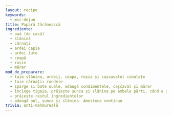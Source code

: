 ```yaml
---
layout: recipe
keywords:
  - mic-dejun
title: Papară tărănească
ingrediente:
  - ouă (de casă)
  - slănină
  - cârnați
  - ardei capia
  - ardei iute
  - ceapă
  - roșie
  - mărar
mod_de_preparare:
  - taie slănina, ardeii, ceapa, roșia și cașcavalul cubulețe
  - taie cârnații rondele
  - sparge si bate ouăle, adaugă condimentele, cașcaval și mărar
  - încinge tigaia, prăjește șunca și slănina pe ambele părti, când e gata, pune deoparte
  - prăjește restul ingredientelor
  - adaugă oul, șunca și slănina. Amesteca continuu
trivia: anti-mahmureală
---
```

